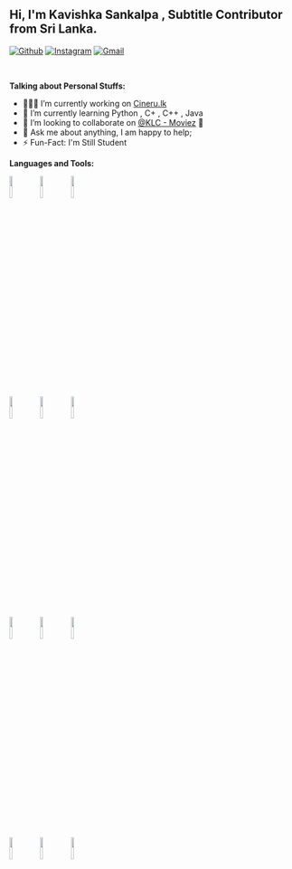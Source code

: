 <!-- Your title -->
## Hi, I'm Kavishka Sankalpa , Subtitle Contributor from Sri Lanka.

<!-- Your badges
You can use the website to generate badges: https://shields.io/
-->

[![Github](https://img.shields.io/badge/-Github-000?style=flat&logo=Github&logoColor=white)](https://github.com/Kavishka2020)
[![Instagram](https://img.shields.io/badge/-Instagram-c13584?style=flat&labelColor=c13584&logo=instagram&logoColor=white)](https://www.instagram.com/DjKavishkaOfficial/)
[![Gmail](https://img.shields.io/badge/-Gmail-c14438?style=flat&logo=Gmail&logoColor=white)](djkavishka60@gmail.com)

&nbsp;

<!-- Talking about you -->
**Talking about Personal Stuffs:**

<!-- Any image aligned to the right. Beware the width -->


- 👨🏽‍💻 I’m currently working on [Cineru.lk](https://cineru.lk/)
- 🌱 I’m currently learning Python , C+ , C++ , Java 
- 👯 I’m looking to collaborate on [@KLC - Moviez](https://t.me/+edgz7C0EKtE2NmFl) 🤝
- 💬 Ask me about anything, I am happy to help;
- ⚡️ Fun-Fact: I'm Still Student

**Languages and Tools:** 

<!-- Your github readme stats
You can use this api: https://github.com/anuraghazra/github-readme-stats
-->
<p>  
  <!-- Your languages and tools. Be careful with the alignment. 
  You can use this sites to get logos: https://www.vectorlogo.zone or https://simpleicons.org/
  -->
  <code><img width="10%" src="https://www.vectorlogo.zone/logos/java/java-ar21.svg"></code>
  <code><img width="10%" src="https://www.vectorlogo.zone/logos/kotlinlang/kotlinlang-ar21.svg"></code>
  <code><img width="10%" src="https://www.vectorlogo.zone/logos/android/android-ar21.svg"></code>
  <br />
  <code><img width="10%" src="https://www.vectorlogo.zone/logos/gradle/gradle-ar21.svg"></code>
  <code><img width="10%" src="https://www.vectorlogo.zone/logos/circleci/circleci-ar21.svg"></code>
  <code><img width="10%" src="https://www.vectorlogo.zone/logos/json/json-ar21.svg"></code>
  <br />
  <code><img width="10%" src="https://www.vectorlogo.zone/logos/mysql/mysql-ar21.svg"></code>
  <code><img width="10%" src="https://www.vectorlogo.zone/logos/sqlite/sqlite-ar21.svg"></code>
  <code><img width="10%" src="https://www.vectorlogo.zone/logos/firebase/firebase-ar21.svg"></code>
  <br />
  <code><img width="10%" src="https://www.vectorlogo.zone/logos/git-scm/git-scm-ar21.svg"></code>
  <code><img width="10%" src="https://www.vectorlogo.zone/logos/yaml/yaml-ar21.svg"></code>
  <code><img width="10%" src="https://www.vectorlogo.zone/logos/gnu_bash/gnu_bash-ar21.svg"></code>
</p>
